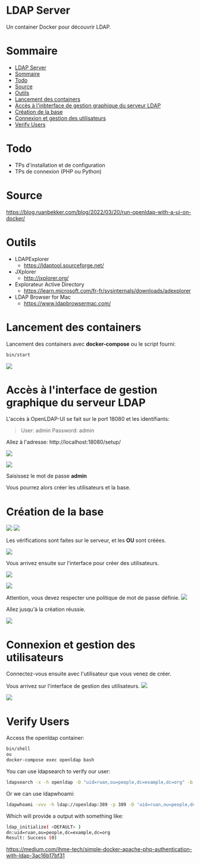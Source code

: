 # LDAP Server

Un container Docker pour découvrir LDAP.

# Sommaire

<!-- TOC -->
* [LDAP Server](#ldap-server)
* [Sommaire](#sommaire)
* [Todo](#todo)
* [Source](#source)
* [Outils](#outils)
* [Lancement des containers](#lancement-des-containers)
* [Accès à l'inbterface de gestion graphique du serveur LDAP](#accs--linbterface-de-gestion-graphique-du-serveur-ldap)
* [Création de la base](#cration-de-la-base)
* [Connexion et gestion des utilisateurs](#connexion-et-gestion-des-utilisateurs)
* [Verify Users](#verify-users)
<!-- TOC -->

# Todo

- TPs d'installation et de configuration
- TPs de connexion (PHP ou Python)

# Source
https://blog.ruanbekker.com/blog/2022/03/20/run-openldap-with-a-ui-on-docker/

# Outils

- LDAPExplorer
  - https://ldaptool.sourceforge.net/
- JXplorer
  - http://jxplorer.org/
- Explorateur Active Directory
  - https://learn.microsoft.com/fr-fr/sysinternals/downloads/adexplorer
- LDAP Browser for Mac
  - https://www.ldapbrowsermac.com/

# Lancement des containers

Lancement des containers avec **docker-compose** ou le script fourni:
```bash
bin/start
```

![](readme_docs/start.png)

# Accès à l'interface de gestion graphique du serveur LDAP

L'accès à OpenLDAP-UI se fait sur le port 18080 et les identifiants:
> User: admin
> Password: admin

Allez à l'adresse:
http://localhost:18080/setup/

![](readme_docs/openldapui.png)

![](readme_docs/login.png)

Saisissez le mot de passe **admin**

Vous pourrez alors créer les utilisateurs et la base.

# Création de la base

![](readme_docs/check1.png)
![](readme_docs/check2.png)

Les vérifications sont faites sur le serveur, et les **OU** sont créées.

![](readme_docs/check3.png)

Vous arrivez ensuite sur l'interface pour créer des utilisateurs.

![](readme_docs/createuser.png)

![](readme_docs/createuser2.png)

Attention, vous devez respecter une politique de mot de passe définie.
![](readme_docs/policypassword.png)

Allez jusqu'à la création réussie.

![](readme_docs/success.png)

# Connexion et gestion des utilisateurs

Connectez-vous ensuite avec l'utilisateur que vous venez de créer.

Vous arrivez sur l'interface de gestion des utilisateurs.
![](readme_docs/usermanager.png)

![](readme_docs/usermanager2.png)

# Verify Users

Access the openldap container:
```bash
bin/shell
ou
docker-compose exec openldap bash
```

You can use ldapsearch to verify our user:	

```bash
ldapsearch -x -h openldap -D "uid=ruan,ou=people,dc=example,dc=org" -b "ou=people,dc=example,dc=org" -w "$PASSWORD" -s base 'uid=ruan'
```

Or we can use ldapwhoami:
```bash
ldapwhoami -vvv -h ldap://openldap:389 -p 389 -D 'uid=ruan,ou=people,dc=example,dc=org' -x -w "$PASSWORD"
```

Which will provide a output with something like:
```bash
ldap_initialize( <DEFAULT> )
dn:uid=ruan,ou=people,dc=example,dc=org
Result: Success (0)
```


https://medium.com/ihme-tech/simple-docker-apache-php-authentication-with-ldap-3ac16b17bf31